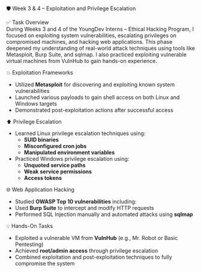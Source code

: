 🛡️ Week 3 & 4 – Exploitation and Privilege Escalation

✅ Task Overview  
During Weeks 3 and 4 of the YoungDev Interns – Ethical Hacking Program, I focused on exploiting system vulnerabilities, escalating privileges on compromised machines, and hacking web applications. This phase deepened my understanding of real-world attack techniques using tools like Metasploit, Burp Suite, and sqlmap. I also practiced exploiting vulnerable virtual machines from VulnHub to gain hands-on experience.

💥 Exploitation Frameworks  

- Utilized **Metasploit** for discovering and exploiting known system vulnerabilities  
- Launched various payloads to gain shell access on both Linux and Windows targets  
- Demonstrated post-exploitation actions after successful access  

⬆️ Privilege Escalation  

- Learned Linux privilege escalation techniques using:
  - **SUID binaries**
  - **Misconfigured cron jobs**
  - **Manipulated environment variables**
- Practiced Windows privilege escalation using:
  - **Unquoted service paths**
  - **Weak service permissions**
  - **Access tokens**

🌐 Web Application Hacking  

- Studied **OWASP Top 10 vulnerabilities** including:
- Used **Burp Suite** to intercept and modify HTTP requests  
- Performed SQL Injection manually and automated attacks using **sqlmap**

💡 Hands-On Tasks  

- Exploited a vulnerable VM from **VulnHub** (e.g., Mr. Robot or Basic Pentesting)  
- Achieved **root/admin access** through privilege escalation  
- Combined exploitation and post-exploitation techniques to fully compromise the system  

```
